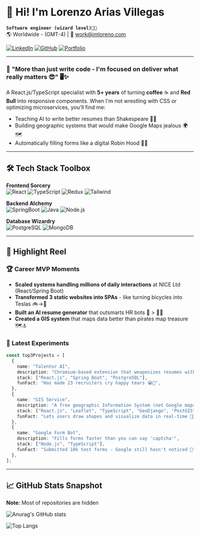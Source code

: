 # 👋 Hi! I'm Lorenzo Arias Villegas

**`Software engineer (wizard level)🧙✨`**  
🌎 Worldwide - (GMT-4) | 📧 work@imloreno.com

[![LinkedIn](https://img.shields.io/badge/LinkedIn-Connect%20Professionally-blue?style=flat&logo=linkedin)](https://linkedin.com/in/soylorenzo)
[![GitHub](https://img.shields.io/badge/GitHub-Check%20My%20Code-black?style=flat&logo=github)](https://github.com/imloreno)
[![Portfolio](https://img.shields.io/badge/Portfolio-See%20My%20Work-ff69b4?style=flat)](https://imloreno.com)

---

### 🚀 **"More than just write code - I'm focused on deliver what really matters 😎"** 🖥️✨

A React.js/TypeScript specialist with **5+ years** of turning **coffee** ☕ and **Red Bull** into responsive components. When I'm not wrestling with CSS or optimizing microservices, you'll find me:

- Teaching AI to write better resumes than Shakespeare 🤖😉
- Building geographic systems that would make Google Maps jealous 🌍🗺️
- Automatically filling forms like a digital Robin Hood 🏹🤖

---

## 🛠️ Tech Stack Toolbox

**Frontend Sorcery**  
![React](https://img.shields.io/badge/-React-61DAFB?logo=react&logoColor=black)
![TypeScript](https://img.shields.io/badge/-TypeScript-3178C6?logo=typescript&logoColor=white)
![Redux](https://img.shields.io/badge/-Redux-764ABC?logo=redux&logoColor=white)
![Tailwind](https://img.shields.io/badge/-Tailwind-06B6D4?logo=tailwindcss&logoColor=white)

**Backend Alchemy**  
![SpringBoot](https://img.shields.io/badge/-Spring%20Boot-6DB33F?logo=springboot&logoColor=white)
![Java](https://img.shields.io/badge/-Java-007396?logo=java&logoColor=white)
![Node.js](https://img.shields.io/badge/-Node.js-339933?logo=nodedotjs&logoColor=white)

**Database Wizardry**  
![PostgreSQL](https://img.shields.io/badge/-PostgreSQL-4169E1?logo=postgresql&logoColor=white)
![MongoDB](https://img.shields.io/badge/-MongoDB-47A248?logo=mongodb&logoColor=white)

---

## 💼 Highlight Reel

### 🏆 **Career MVP Moments**

- **Scaled systems handling millions of daily interactions** at NICE Ltd (React/Spring Boot)
- **Transformed 3 static websites into SPAs** - like turning bicycles into Teslas 🚲→🚗
- **Built an AI resume generator** that outsmarts HR bots 🤖 > 👩💼
- **Created a GIS system** that maps data better than pirates map treasure 🗺️⚓

### 🧪 **Latest Experiments**

```typescript
const top3Projects = [
  {
    name: "Talentor AI",
    description: "Chromium-based extension that weaponizes resumes with AI",
    stack: ["React.js", "Spring Boot", "PostgreSQL"],
    funFact: "Has made 23 recruiters cry happy tears 😭🎉",
  },
  {
    name: "GIS Service",
    description: "A free geographic Information System (not Google maps)",
    stack: ["React.js", "Leaflet", "TypeScript", "GeoDjango", "PostGIS"],
    funFact: "Lets users draw shapes and visualize data in real-time 📏✨",
  },
  {
    name: "Google Form Bot",
    description: "Fills forms faster than you can say 'captcha'",
    stack: ["Node.js", "TypeScript"],
    funFact: "Submitted 10k test forms - Google still hasn't noticed 👀",
  },
];
```

---

## 📈 GitHub Stats Snapshot

**Note:** Most of repositories are hidden

![Anurag's GitHub stats](https://github-readme-stats.vercel.app/api?username=imloreno&show_icons=true&theme=radical&title_color=d69c15&text_color=fff)

![Top Langs](https://github-readme-stats.vercel.app/api/top-langs/?username=imloreno&theme=radical&layout=donut-vertical&title_color=d69c15&text_color=fff)
